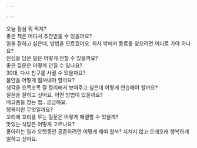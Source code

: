 ```yaml
---

---
```

<html>

<div class="speech-bubble-container">
    <div class="speech-bubble" data-index="0">오늘 점심 뭐 먹지?</div>
    <div class="speech-bubble" data-index="1">좋은 책은 어디서 추천받을 수 있을까요?</div>
    <div class="speech-bubble" data-index="2">일을 잘하고 싶은데, 방법을 모르겠어요. 회사 밖에서 동료를 찾으려면 어디로 가야 하나요?</div>
    <div class="speech-bubble" data-index="3">진심을 담은 말은 어떻게 전할 수 있을까요?</div>
    <div class="speech-bubble" data-index="4">좋은 질문은 어떻게 던질 수 있나요?</div>
    <div class="speech-bubble" data-index="5">30대, 다시 친구를 사귈 수 있을까요?</div>
    <div class="speech-bubble" data-index="6">불안을 어떻게 떨쳐내야 할까요?</div>
    <div class="speech-bubble" data-index="7">생각을 요목조목 잘 정리해서 보여주고 싶은데 어떻게 연습해야 할까요?</div>
    <div class="speech-bubble" data-index="8">질문을 잘하고 싶어요. 어떤 방법이 있을까요?</div>
    <div class="speech-bubble" data-index="9">배고픔을 참는 법.. 궁금해요.</div>
    <div class="speech-bubble" data-index="10">행복이란 무엇일까요?</div>
    <div class="speech-bubble" data-index="11">꼬리에 꼬리를 무는 질문은 어떻게 해결할 수 있을까?</div>
    <div class="speech-bubble" data-index="12">맛있는 식당은 어떻게 고르나요?</div>
    <div class="speech-bubble" data-index="13">좋아하는 일과 오랫동안 공존하려면 어떻게 해야 할까? 지치지 않고 오래오래 행복하게 일하고 싶어요.</div>
    <!-- Add more questions as needed -->
</div>
</html>
